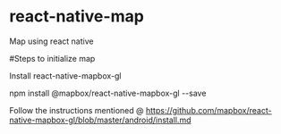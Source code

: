 # react-native-map
Map using react native

#Steps to initialize map

Install react-native-mapbox-gl

npm install @mapbox/react-native-mapbox-gl --save

Follow the instructions mentioned @ https://github.com/mapbox/react-native-mapbox-gl/blob/master/android/install.md



